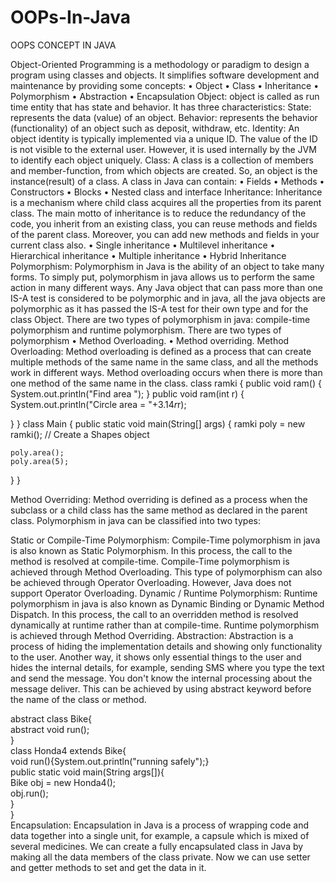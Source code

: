 # OOPs-In-Java
OOPS CONCEPT IN JAVA

Object-Oriented Programming is a methodology or paradigm to design a program using classes and objects. It simplifies software development and maintenance by providing some concepts:
•	Object
•	Class
•	Inheritance
•	Polymorphism
•	Abstraction
•	Encapsulation
Object: object is called as run time entity that has state and behavior. It has three characteristics:
State: represents the data (value) of an object.
Behavior: represents the behavior (functionality) of an object such as deposit, withdraw, etc.
Identity: An object identity is typically implemented via a unique ID. The value of the ID is not visible to the external user. However, it is used internally by the JVM to identify each object uniquely.
Class: A class is a collection of members and member-function, from which objects are created. So, an object is the instance(result) of a class.
A class in Java can contain:
•	Fields
•	Methods
•	Constructors
•	Blocks
•	Nested class and interface 
Inheritance: Inheritance is a mechanism where child class acquires all the properties from its parent class. The main motto of inheritance is to reduce the redundancy of the code, you inherit from an existing class, you can reuse methods and fields of the parent class. Moreover, you can add new methods and fields in your current class also. 
•	Single inheritance
•	Multilevel inheritance
•	Hierarchical inheritance
•	Multiple inheritance
•	Hybrid Inheritance
Polymorphism: Polymorphism in Java is the ability of an object to take many forms. To simply put, polymorphism in java allows us to perform the same action in many different ways. Any Java object that can pass more than one IS-A test is  considered to be polymorphic and in java, all the java objects are polymorphic as it has passed the IS-A test for their own type and for the class Object. There are two types of polymorphism in java: compile-time polymorphism and runtime polymorphism. There are two types of polymorphism 
•	Method Overloading.
•	Method overriding.
Method Overloading: Method overloading is defined as a process that can create multiple methods of the same name in the same class, and all the methods work in different ways. Method overloading occurs when there is more than one method of the same name in the class.
               class ramki {
  public void ram() {
    System.out.println("Find area ");
  }
public void ram(int r) {
    System.out.println("Circle area = "+3.14*r*r);

  }
}
class Main {
  public static void main(String[] args) {
    ramki poly = new ramki();  // Create a Shapes object
     
    poly.area();
    poly.area(5);
     
  }
}

Method Overriding: Method overriding is defined as a process when the subclass or a child class has the same method as declared in the parent class. Polymorphism in java can be classified into two types:

Static or Compile-Time Polymorphism:  Compile-Time polymorphism in java is also known as Static Polymorphism. In this process, the call to the method is resolved at compile-time. Compile-Time polymorphism is achieved through Method Overloading. This type of polymorphism can also be achieved through Operator Overloading. However, Java does not support Operator Overloading.
Dynamic / Runtime Polymorphism: Runtime polymorphism in java is also known as Dynamic Binding or Dynamic Method Dispatch. In this process, the call to an overridden method is resolved dynamically at runtime rather than at compile-time. Runtime polymorphism is achieved through Method Overriding.
Abstraction: Abstraction is a process of hiding the implementation details and showing only functionality to the user. Another way, it shows only essential things to the user and hides the internal details, for example, sending SMS where you type the text and send the message. You don't know the internal processing about the message deliver. This can be achieved by using abstract keyword before the   name of the class or method.

abstract class Bike{  
  abstract void run();  
}  
class Honda4 extends Bike{  
void run(){System.out.println("running safely");}  
public static void main(String args[]){  
 Bike obj = new Honda4();  
 obj.run();  
}  
}  
Encapsulation:  Encapsulation in Java is a process of wrapping code and data together into a single unit, for example, a capsule which is mixed of several medicines. We can create a fully encapsulated class in Java by making all the data members of the class private. Now we can use setter and getter methods to set and get the data in it.
